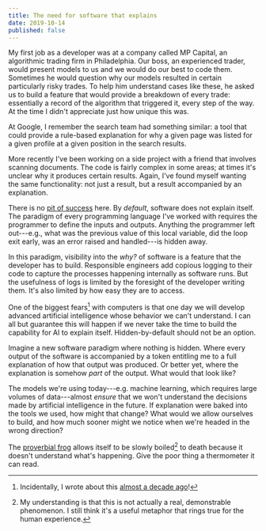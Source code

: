 ```yaml
---
title: The need for software that explains
date: 2019-10-14
published: false
---
```


My first job as a developer was at a company called MP Capital, an algorithmic
trading firm in Philadelphia. Our boss, an experienced trader, would present
models to us and we would do our best to code them. Sometimes he would question
why our models resulted in certain particularly risky trades. To help him
understand cases like these, he asked us to build a feature that would provide
a breakdown of every trade: essentially a record of the algorithm that
triggered it, every step of the way. At the time I didn't appreciate just how
unique this was.

At Google, I remember the search team had something similar: a tool that could
provide a rule-based explanation for why a given page was listed for a given
profile at a given position in the search results.

More recently I've been working on a side project with a friend that involves
scanning documents. The code is fairly complex in some areas; at times it's
unclear why it produces certain results. Again, I've found myself wanting the
same functionality: not just a result, but a result accompanied by an
explanation.

There is no [pit of success](/posts/pit-of-success.html) here. By _default_,
software does not explain itself. The paradigm of every programming language
I've worked with requires the programmer to define the inputs and outputs.
Anything the programmer left out---e.g., what was the previous value of this
local variable, did the loop exit early, was an error raised and handled---is
hidden away.

In this paradigm, visibility into the _why?_ of software is a feature that the
developer has to build. Responsible engineers add copious logging to their code
to capture the processes happening internally as software runs. But the
usefulness of logs is limited by the foresight of the developer writing them.
It's also limited by how easy they are to access.

One of the biggest fears[^biggest-fears] with computers is that one day we will
develop advanced artificial intelligence whose behavior we can't understand. I
can all but guarantee this will happen if we never take the time to build the
capability for AI to explain itself. Hidden-by-default should not be an option.

Imagine a new software paradigm where nothing is hidden. Where every output of
the software is accompanied by a token entitling me to a full explanation of
how that output was produced. Or better yet, where the explanation is somehow
_part_ of the output. What would that look like?

The models we're using today---e.g. machine learning, which requires large
volumes of data---almost _ensure_ that we won't understand the decisions made
by artificial intelligence in the future. If explanation were baked into the
tools we used, how might that change? What would we allow ourselves to build,
and how much sooner might we notice when we're headed in the wrong direction?

The [proverbial frog](https://en.wikipedia.org/wiki/Boiling_frog) allows itself
to be slowly boiled[^slowly-boiled] to death because it doesn't understand
what's happening. Give the poor thing a thermometer it can read.

[^biggest-fears]: Incidentally, I wrote about this [almost a decade ago](/posts/2011-08-13-were-all-going-to-die-because-you-dont-know-what-a-binary-tree-is.markdown)!

[^slowly-boiled]: My understanding is that this is not actually a real, demonstrable phenomenon. I still think it's a useful metaphor that rings true for the human experience.
